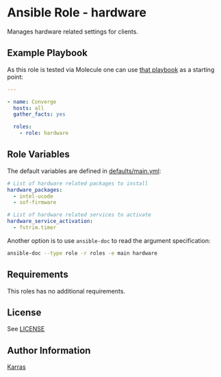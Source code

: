 # Ansible Role - hardware

Manages hardware related settings for clients.

## Example Playbook

As this role is tested via Molecule one can use [that
playbook](./molecule/default/converge.yml) as a starting point:

```yaml
---

- name: Converge
  hosts: all
  gather_facts: yes

  roles:
    - role: hardware
```

## Role Variables

The default variables are defined in [defaults/main.yml](./defaults/main.yml):

```yaml
# List of hardware related packages to install
hardware_packages:
  - intel-ucode
  - sof-firmware

# List of hardware related services to activate
hardware_service_activation:
  - fstrim.timer
```

Another option is to use `ansible-doc` to read the argument specification:

```sh
ansible-doc --type role -r roles -e main hardware
```

## Requirements

This roles has no additional requirements.

## License

See [LICENSE](./LICENSE)

## Author Information

[Karras](https://github.com/karras)
